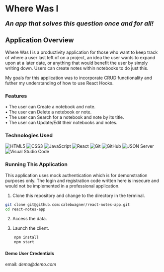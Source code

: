 # Where Was I

<b style="font-size: 20px;"><i>An app that solves this question once and for all!</i></b>

## Application Overview

Where Was I is a productivity application for those who want to keep track of where a user last left of on a project, an idea the user wants to expand upon at a later date, or anything that would benefit the user by simply writing down. Users can create notes within notebooks to do just this.

My goals for this application was to incorporate CRUD functionality and futher my understanding of how to use React Hooks.

### Features

<p>
• The user can Create a notebook and note.<br>
• The user can Delete  a notebook or note.<br>
• The user can Search for a notebook and note by its title.<br>
• The user can Update/Edit their notebooks and notes.<br>
</p>

### Technologies Used

![HTML5](https://img.shields.io/badge/html5%20-%23E34F26.svg?&style=for-the-badge&logo=html5&logoColor=white) ![CSS3](https://img.shields.io/badge/css3%20-%231572B6.svg?&style=for-the-badge&logo=css3&logoColor=white) ![JavaScript](https://img.shields.io/badge/javascript%20-%23323330.svg?&style=for-the-badge&logo=javascript&logoColor=%23F7DF1E) ![React](https://img.shields.io/badge/react%20-%2320232a.svg?&style=for-the-badge&logo=react&logoColor=%2361DAFB) ![Git](https://img.shields.io/badge/git%20-%23F05033.svg?&style=for-the-badge&logo=git&logoColor=white) ![GitHub](https://img.shields.io/badge/github%20-%23121011.svg?&style=for-the-badge&logo=github&logoColor=white) ![JSON Server](https://img.shields.io/badge/JSON_Server%20-%232a2e2a.svg?&style=for-the-badge&logo=JSON&logoColor=white) ![Visual Studio Code](https://img.shields.io/badge/VSCode%20-%23007ACC.svg?&style=for-the-badge&logo=visual-studio-code&logoColor=white)

### Running This Application

This application uses mock authentication which is for demonstration purposes only. The login and registration code written here is insecure and would not be implemented in a professional application.

1. Clone this repository and change to the directory in the terminal.

```sh
git clone git@github.com:calebwagner/react-notes-app.git
cd react-notes-app
```
2. Access the data.

<a href="https://github.com/calebwagner/react-notes-app-api" alt="Where Was I App"></a>

3. Launch the client.

```sh
    npm install
    npm start
```

#### Demo User Credentials

<p>
email: <i>demo@demo.com</i>
<br>


